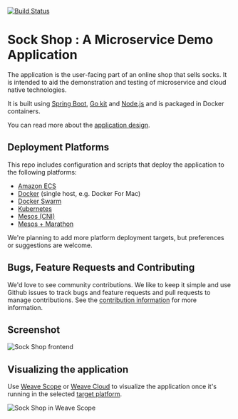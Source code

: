 [![Build Status](https://travis-ci.org/weaveworks/microservices-demo.svg?branch=master)](https://travis-ci.org/weaveworks/microservices-demo)

# Sock Shop : A Microservice Demo Application

The application is the user-facing part of an online shop that sells socks. It is intended to aid the demonstration and testing of microservice and cloud native technologies.

It is built using [Spring Boot](http://projects.spring.io/spring-boot/), [Go kit](http://gokit.io) and [Node.js](https://nodejs.org/) and is packaged in Docker containers.

You can read more about the [application design](./docs/design.md).

## Deployment Platforms

This repo includes configuration and scripts that deploy the application to the following platforms:

- [Amazon ECS](./deploy/aws-ecs/)
- [Docker](./deploy/docker-single/) (single host, e.g. Docker For Mac)
- [Docker Swarm](./deploy/docker-swarm/)
- [Kubernetes](./deploy/kubernetes/)
- [Mesos (CNI)](./deploy/mesos-cni/)
- [Mesos + Marathon](./deploy/mesos-marathon/)

We're planning to add more platform deployment targets, but preferences or suggestions are welcome.

## Bugs, Feature Requests and Contributing

We'd love to see community contributions. We like to keep it simple and use Github issues to track bugs and feature requests and pull requests to manage contributions. See the [contribution information](./docs/contributing.md) for more information.

## Screenshot

![Sock Shop frontend](./docs/images/sockshop-frontend.png)

## Visualizing the application

Use [Weave Scope](http://weave.works/products/weave-scope/) or [Weave Cloud](http://cloud.weave.works/) to visualize the application once it's running in the selected [target platform](./deploy/).

![Sock Shop in Weave Scope](./docs/images/sockshop-scope.png)

## 
